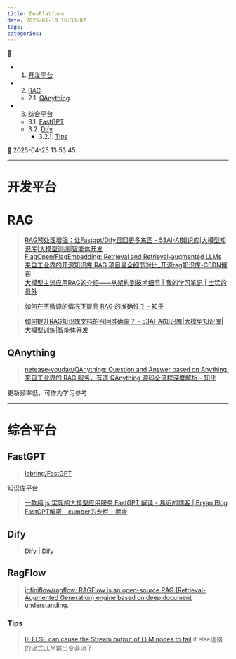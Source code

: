 ```yaml
---
title: DevPlatform
date: 2025-01-10 16:30:07
tags: 
categories: 
---
```


💠

- 1. [开发平台](#开发平台)
- 2. [RAG](#rag)
    - 2.1. [QAnything](#qanything)
- 3. [综合平台](#综合平台)
    - 3.1. [FastGPT](#fastgpt)
    - 3.2. [Dify](#dify)
        - 3.2.1. [Tips](#tips)

💠 2025-04-25 13:53:45
****************************************
# 开发平台

# RAG
> [RAG预处理增强：让Fastgpt/Dify召回更多东西 - 53AI-AI知识库|大模型知识库|大模型训练|智能体开发](https://www.53ai.com/news/RAG/2024091558913.html)  
> [FlagOpen/FlagEmbedding: Retrieval and Retrieval-augmented LLMs](https://github.com/FlagOpen/FlagEmbedding)  
> [来自工业界的开源知识库 RAG 项目最全细节对比_开源rag知识库-CSDN博客](https://blog.csdn.net/hustyichi/article/details/140293940)  
> [大模型主流应用RAG的介绍——从架构到技术细节 | 我的学习笔记 | 土猛的员外](https://luxiangdong.com/2023/09/25/ragone/)  

> [如何在不微调的情况下提高 RAG 的准确性？ - 知乎](https://www.zhihu.com/question/638730143)  


> [如何提升RAG知识库文档的召回准确率？ - 53AI-AI知识库|大模型知识库|大模型训练|智能体开发](https://www.53ai.com/news/RAG/2025031330416.html)  

## QAnything
> [netease-youdao/QAnything: Question and Answer based on Anything.](https://github.com/netease-youdao/QAnything)  
> [来自工业界的 RAG 服务，有道 QAnything 源码全流程深度解析 - 知乎](https://zhuanlan.zhihu.com/p/697031773)  

更新频率低，可作为学习参考

************************

# 综合平台
## FastGPT
> [labring/FastGPT](https://github.com/labring/FastGPT)  

知识库平台

> [一款纯 js 实现的大模型应用服务 FastGPT 解读 - 易迟的博客 | Bryan Blog](https://hustyichi.github.io/2024/07/04/fastgpt/)  
> [FastGPT解密 - cumber的专栏 - 掘金](https://juejin.cn/column/7350107540326236169)  

## Dify
> [Dify | Dify](https://docs.dify.ai/zh-hans)  

## RagFlow
> [infiniflow/ragflow: RAGFlow is an open-source RAG (Retrieval-Augmented Generation) engine based on deep document understanding.](https://github.com/infiniflow/ragflow?tab=readme-ov-file)  

### Tips
> [IF ELSE can cause the Stream output of LLM nodes to fail](https://github.com/langgenius/dify/issues/12068) if else连接的流式LLM输出变非流了  


